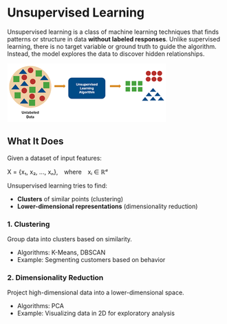 # Unsupervised Learning

Unsupervised learning is a class of machine learning techniques that finds patterns or structure in data **without labeled responses**. Unlike supervised learning, there is no target variable or ground truth to guide the algorithm. Instead, the model explores the data to discover hidden relationships.

![unsupervised.png](unsupervised.png)

## What It Does

Given a dataset of input features:

X = {x₁, x₂, ..., xₙ}, where xᵢ ∈ ℝᵈ

Unsupervised learning tries to find:
- **Clusters** of similar points (clustering)
- **Lower-dimensional representations** (dimensionality reduction)

### 1. Clustering
Group data into clusters based on similarity.
- Algorithms: K-Means, DBSCAN
- Example: Segmenting customers based on behavior

### 2. Dimensionality Reduction
Project high-dimensional data into a lower-dimensional space.
- Algorithms: PCA
- Example: Visualizing data in 2D for exploratory analysis

